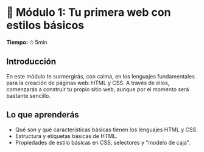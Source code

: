 # 🔷 Módulo 1: Tu primera web con estilos básicos

**Tiempo:** ⏱ 5min

## Introducción

En este módulo te surmergirás, con calma, en los lenguajes fundamentales para la creación de páginas web: HTML y CSS. A través de ellos, comenzarás a construir tu propio sitio web, aunque por el momento será bastante sencillo.

## Lo que aprenderás

- Qué son y qué características básicas tienen los lenguajes HTML y CSS.
- Estructura y etiquetas básicas de HTML.
- Propiedades de estilo básicas en CSS, selectores y "modelo de caja".

# 
